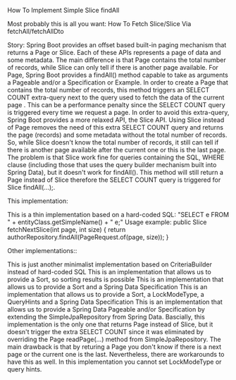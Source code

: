 How To Implement Simple Slice<T> findAll

Most probably this is all you want: How To Fetch Slice<entity>/Slice<dto> Via fetchAll/fetchAllDto

Story: Spring Boot provides an offset based built-in paging mechanism that returns a Page or Slice. Each of these APIs represents a page of data and some metadata. The main difference is that Page contains the total number of records, while Slice can only tell if there is another page available. For Page, Spring Boot provides a findAll() method capable to take as arguments a Pageable and/or a Specification or Example. In order to create a Page that contains the total number of records, this method triggers an SELECT COUNT extra-query next to the query used to fetch the data of the current page . This can be a performance penalty since the SELECT COUNT query is triggered every time we request a page. In order to avoid this extra-query, Spring Boot provides a more relaxed API, the Slice API. Using Slice instead of Page removes the need of this extra SELECT COUNT query and returns the page (records) and some metadata without the total number of records. So, while Slice doesn't know the total number of records, it still can tell if there is another page available after the current one or this is the last page. The problem is that Slice work fine for queries containing the SQL, WHERE clause (including those that uses the query builder mechanism built into Spring Data), but it doesn't work for findAll(). This method will still return a Page instead of Slice therefore the SELECT COUNT query is triggered for Slice<T> findAll(...);.

This implementation:

This is a thin implementation based on a hard-coded SQL: "SELECT e FROM " + entityClass.getSimpleName() + " e;"
Usage example:
public Slice<Author> fetchNextSlice(int page, int size) {
return authorRepository.findAll(PageRequest.of(page, size));
}

Other implementations::

This is just another minimalist implementation based on CriteriaBuilder instead of hard-coded SQL
This is an implementation that allows us to provide a Sort, so sorting results is possible
This is an implementation that allows us to provide a Sort and a Spring Data Specification
This is an implementation that allows us to provide a Sort, a LockModeType, a QueryHints and a Spring Data Specification
This is an implementation that allows us to provide a Spring Data Pageable and/or Specification by extending the SimpleJpaRepository from Spring Data. Bascially, this implementation is the only one that returns Page<T> instead of Slice<T>, but it doesn't trigger the extra SELECT COUNT since it was eliminated by overriding the Page<T> readPage(...) method from SimpleJpaRepository. The main drawback is that by returing a Page<T> you don't know if there is a next page or the current one is the last. Nevertheless, there are workarounds to have this as well. In this implementation you cannot set LockModeType or query hints.
